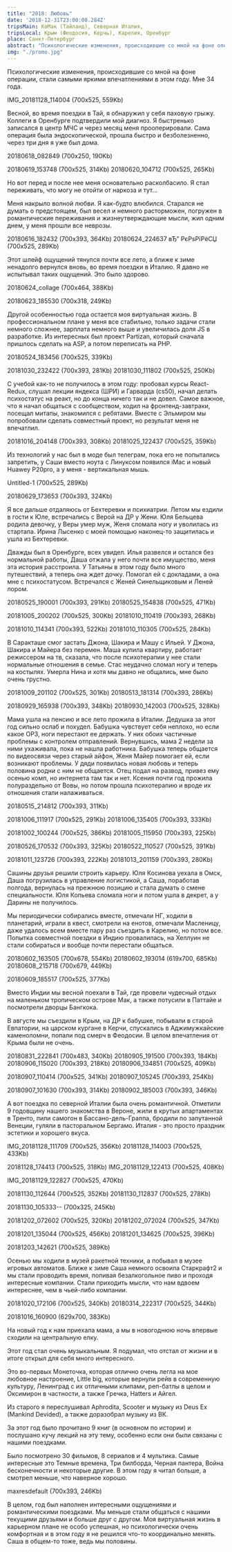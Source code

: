 ```yaml
---
title: "2018: Любовь"
date: '2018-12-31T23:00:00.284Z'
tripsMain: КоМак (Тайланд), Северная Италия, 
tripsLocal: Крым (Феодосия, Керчь), Карелия, Оренбург
place: Санкт-Петербург
abstract: "Психологические изменения, происходившие со мной на фоне операции, стали самыми яркими впечатлениями в этом году."
img: "./promo.jpg"
---
```


Психологические изменения, происходившие со мной на фоне операции, стали самыми яркими впечатлениями в этом году. Мне 34 года.

IMG_20181128_114004 (700x525, 559Kb)

Весной, во время поездки в Тай, я обнаружил у себя паховую грыжу. Коллеги в Оренбурге подтвердили мой диагноз. Я быстренько записался в центр МЧС и через месяц меня прооперировали. Сама операция была эндоскопической, прошла быстро и безболезненно, через три дня я уже был дома.

20180618_082849 (700x250, 190Kb)

20180619_153748 (700x525, 314Kb) 20180620_104712 (700x525, 265Kb)

Но вот перед и после нее меня основательно расколбасило. Я стал переживать, что могу не отойти от наркоза и тут...

Меня накрыло волной любви. Я как-будто влюбился. Старался не думать о предстоящем, был весел и немного расторможен, погружен в романтические переживания и жизнеутверждающие мысли, жил одним днем, у меня прошли все неврозы.

20180616_182432 (700x393, 364Kb)  20180624_224637 вЂ” РєРѕРїРёСЏ (700x525, 289Kb)

Этот шлейф ощущений тянулся почти все лето, а ближе к зиме ненадолго вернулся вновь, во время поездки в Италию. Я давно не испытывал таких ощущений. Это было здорово.

20180624_collage (700x464, 388Kb)

20180623_185530 (700x318, 249Kb)

Другой особенностью года остается моя виртуальная жизнь. В профессиональном плане у меня все стабильно, только задачи стали немного сложнее, зарплата немного выше и увеличилась доля JS в разработке. Из интересных был проект Partizan, который сначала пришлось сделать на ASP, а потом переписать на PHP.

20180524_183456 (700x525, 339Kb) 

 20181030_232422 (700x393, 281Kb) 20181030_111802 (700x525, 250Kb)



С учебой как-то не получилось в этом году: пробовал курсы React-Redux, слушал лекции яндекса (ШРИ) и Гарварда (cs50), начал делать психостатус на реакт, но до конца ничего так и не довел. Самое важное, что я начал общаться с сообществом, ходил на фронтенд-завтраки, посещал митапы, знакомился с ребятами. Вместе с Эльмиром мы попробовали сделать совместный проект, но результат меня не впечатлил.

 

20181016_204148 (700x393, 308Kb) 20181025_122437 (700x525, 359Kb)

Из технологий у нас был в моде был телеграм, пока его не попытались запретить, у Саши вместо ноута с Линуксом появился iMac и новый Huawey P20pro, а у меня - вертикальная мышь.

   Untitled-1 (700x525, 289Kb)

 20180629_173653 (700x393, 324Kb)

Я все дальше отдаляюсь от Бехтеревки и психиатрии. Летом мы ездили в гости к Юле, встречались с Верой на ДР у Жени. Юля Бельцева родила девочку, у Веры умер муж, Женя сломала ногу и уволилась из стартапа. Ирина Лысенко с моей помощью наконец-то защитилась и ушла из Бехтеревки.

 

Дважды был в Оренбурге, всех увидел. Илья развелся и остался без нормальной работы, Даша отжала у него почти все имущество, меня эта история расстроила. У Татьяны в этом году было много путешествий, а теперь она ждет дочку. Помогал ей с докладами, а она мне с психостатусом. Встречался с Женей Синельщиковым и Леней лором.

20180525_190001 (700x393, 291Kb) 20180525_154838 (700x525, 471Kb)

20181005_200202 (700x525, 300Kb) 20181010_110419 (700x393, 268Kb)

 20181010_114341 (700x393, 522Kb) 20181010_110305 (700x525, 284Kb)

В Саракташе смог застать Джона, Шакира и Машу с Ильей. У Джона, Шакира и Майера без перемен. Маша купила квартиру, работает режиссером на тв, сказала, что после психотерапии у нее стали нормальные отношения в семье. Стас неудачно сломал ногу и теперь на костылях. Умерла Нина и хотя мы давно не общались, мне было очень грустно.

20181009_201102 (700x525, 301Kb) 20180513_181314 (700x393, 286Kb)

20180929_165938 (700x393, 348Kb) 20180930_142003 (700x525, 328Kb)

Мама ушла на пенсию и все лето прожила в Италии. Дедушка за этот год сильно ослаб и похудел. Бабушка чувствует себя неплохо, но если какое ОРЗ, ноги перестают ее держать. У них обоих частичные проблемы с контролем отправлений. Вернувшись, мама 2 недели за ними ухаживала, пока не нашла работника. Бабушка теперь общается по видеосвязи через старый айфон, Женя Майер помогает ей, если возникают проблемы. У дяди появилась новая любовь и теперь половина родни с ним не общается. Отец подал на развод, привез ему осенью комп, но интернета там так и нет. Ксения почти год прожила полураздельно от Вовы, но потом прошла психотерапию и вроде их отношения стали налаживаться.

20180515_214812 (700x393, 311Kb)

20181006_111917 (700x525, 291Kb) 20181006_135405 (700x393, 333Kb)

20181002_100244 (700x525, 386Kb) 20181005_115950 (700x393, 225Kb)

20180526_170532 (700x393, 325Kb) 20180522_110527 (700x525, 391Kb)

20181011_123726 (700x393, 222Kb) 20181013_201159 (700x393, 280Kb)

Сашины друзья решили строить карьеру. Юля Косинова уехала в Омск, Даша погрузилась в управление логистикой, а Саша, поработав полгода, вернулась на прежнюю позицию и стала думать о смене специальности. Юля Копьева сломала ноги и потом ушла в декрет, а у Дарины не получилось.



 

Мы периодически собирались вместе, отмечали НГ, ходили в планетарий, играли в квест, смотрели на енотов, отмечали Масленицу, даже удалось всем вместе пару раз съездить в Карелию, но потом все. Попытка совместной поездки в Индию провалилась, на Хеллуин не стали собираться и вообще почти перестали общаться.

20180602_163505 (700x678, 554Kb)  20180602_193014 (619x700, 685Kb)  20180608_215718 (700x679, 449Kb)

 20180609_185517 (700x525, 377Kb)



Вместо Индии мы весной поехали в Тай, где провели чудесный отдых на маленьком тропическом острове Мак, а также потусили в Паттайе и посмотрели дворцы Бангкока.










В августе мы съездили в Крым, на ДР к бабушке, побывали в старой Евпатории, на царском кургане в Керчи, спускались в Аджимужкайские каменоломни, попали под смерч в Феодосии. В целом впечатления от Крыма были не очень.

20180831_222841 (700x483, 340Kb)  20180905_191500 (700x393, 184Kb)
20180906_115020 (700x393, 218Kb) 20180906_134851 (700x525, 409Kb)

20180907_110414 (700x525, 341Kb) 20180907_105245 (700x393, 254Kb)

20180907_101630 (700x393, 314Kb) 20180902_185003 (700x393, 346Kb)

А вот поездка по северной Италии была очень романтичной. Отметили 9 годовщину нашего знакомства в Вероне, жили в крутых апартаментах в Тренто, пили самогон в Бассано-дель-Граппа, бродили по запутанной Венеции, гуляли в пасторальном Бергамо. Италия - это просто праздник эстетики и хорошего вкуса.

IMG_20181128_111709 (700x525, 356Kb) 20181128_114003 (700x525, 433Kb)

20181128_174413 (700x525, 318Kb) IMG_20181129_122413 (700x525, 408Kb)

IMG_20181129_122827 (700x525, 470Kb)

20181130_112644 (700x525, 352Kb) 20181130_112837 (700x525, 278Kb)

20181130_105333-- (700x325, 245Kb)

 20181202_072602 (700x525, 320Kb) 20181202_072024 (700x525, 347Kb)

 20181201_135044 (700x525, 456Kb) 20181201_134625 (700x525, 396Kb)

20181203_142621 (700x525, 389Kb)

Осенью мы ходили в музей ракетной техники, а побывал в музее игровых автоматов. Ближе к зиме Саша немного освоила Старкрафт2 и мы стали проводить время, попивая безалкогольное пиво и проходя интересные компании. Стали приходить мысли, что нам вдвоем интереснее, чем в чьей-либо компании.

20181020_172106 (700x525, 340Kb) 20180314_222317 (700x525, 344Kb)

20181016_160900 (629x700, 383Kb)  

На новый год к нам приехала мама, а мы в новогоднюю ночь впервые сходили на центральную елку.

 

Этот год стал очень музыкальным. Я подумал, что отстал от жизни и в итоге открыл для себя много интересного.




Это во-первых Монеточка, которая отлично очень легла на мое любовное настроение, Little big, которые вернули рейв в современную культуру, Ленинград с их отличными клипами, реп-батлы в целом и Оксимирон в частности, а также Гречка, Hatters и Айгел.

Из старого я переслушивал Aphrodita, Scooter и музыку из Deus Ex (Mankind Devided), а также доразобрал музыку из ВК.




За этот год было прочитано 9 книг (в основном по истории) и послушано кучу лекций на эту тему, особенно если они были связаны с нашими поездками.

Было посмотрено 30 фильмов, 8 сериалов и 4 мультика. Самые интересные это Темные времена, Три билборда, Черная пантера, Война бесконечности и некоторые другие. В этом году я читал больше, а смотрел меньше, что наверное хорошо.

maxresdefault (700x393, 246Kb) 

В целом, год был наполнен интересными ощущениями и романтическими поездками. Мы меньше стали общаться с нашими текущими друзьями и больше друг с другом. Моя виртуальная жизнь в карьерном плане не особо успешная, но психологически очень комфортная и в этом году я не решился что-то координально менять. Саша в общем-то тоже, ведь мы половины.